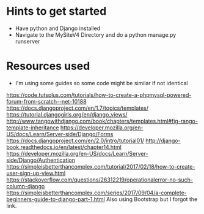 # Hints to get started
- Have python and Django installed
- Navigate to the MySiteV4 Directory and do a python manage.py runserver

# Resources used
- I'm using some guides so some code might be similar if not identical

https://code.tutsplus.com/tutorials/how-to-create-a-phpmysql-powered-forum-from-scratch--net-10188
https://docs.djangoproject.com/en/1.7/topics/templates/
https://tutorial.djangogirls.org/en/django_views/
http://www.tangowithdjango.com/book/chapters/templates.html#fig-rango-template-inheritance
https://developer.mozilla.org/en-US/docs/Learn/Server-side/Django/Forms
https://docs.djangoproject.com/en/2.0/intro/tutorial01/
http://django-book.readthedocs.io/en/latest/chapter14.html
https://developer.mozilla.org/en-US/docs/Learn/Server-side/Django/Authentication
https://simpleisbetterthancomplex.com/tutorial/2017/02/18/how-to-create-user-sign-up-view.html
https://stackoverflow.com/questions/26312219/operationalerror-no-such-column-django
https://simpleisbetterthancomplex.com/series/2017/09/04/a-complete-beginners-guide-to-django-part-1.html
Also using Bootstrap but I forgot the link.
